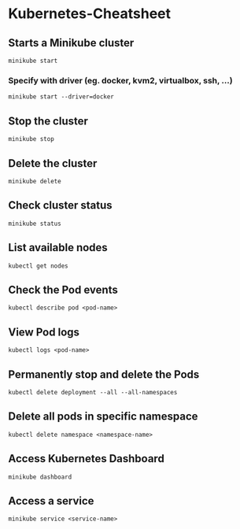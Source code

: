 # Kubernetes-Cheatsheet
## Starts a Minikube cluster
```
minikube start
```

### Specify with driver (eg. docker, kvm2, virtualbox, ssh, ...)
```
minikube start --driver=docker
```

## Stop the cluster
```
minikube stop
```

## Delete the cluster
```
minikube delete
```

## Check cluster status
```
minikube status
```

## List available nodes
```
kubectl get nodes
```

## Check the Pod events
```
kubectl describe pod <pod-name>
```

## View Pod logs
```
kubectl logs <pod-name>
```

## Permanently stop and delete the Pods
```
kubectl delete deployment --all --all-namespaces
```

## Delete all pods in specific namespace
```
kubectl delete namespace <namespace-name>
```

## Access Kubernetes Dashboard
```
minikube dashboard
```

## Access a service
```
minikube service <service-name>
```
